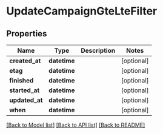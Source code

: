 # UpdateCampaignGteLteFilter

## Properties
Name | Type | Description | Notes
------------ | ------------- | ------------- | -------------
**created_at** | **datetime** |  | [optional] 
**etag** | **datetime** |  | [optional] 
**finished** | **datetime** |  | [optional] 
**started_at** | **datetime** |  | [optional] 
**updated_at** | **datetime** |  | [optional] 
**when** | **datetime** |  | [optional] 

[[Back to Model list]](../README.md#documentation-for-models) [[Back to API list]](../README.md#documentation-for-api-endpoints) [[Back to README]](../README.md)


